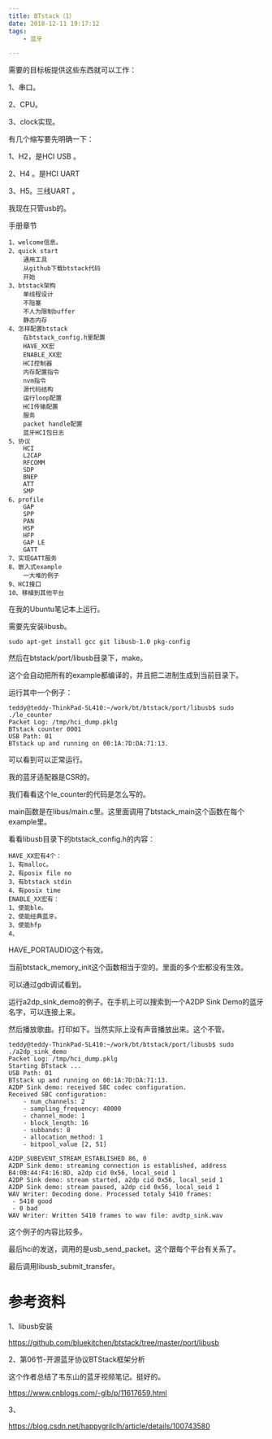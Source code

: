```yaml
---
title: BTstack（1）
date: 2018-12-11 19:17:12
tags:
	- 蓝牙

---
```




需要的目标板提供这些东西就可以工作：

1、串口。

2、CPU。

3、clock实现。



有几个缩写要先明确一下：

1、H2，是HCI USB 。

2、H4 。是HCI UART

3、H5。三线UART 。

我现在只管usb的。



手册章节

```
1、welcome信息。
2、quick start
	通用工具
	从github下载btstack代码
	开始
3、btstack架构
	单线程设计
	不阻塞
	不人为限制buffer
	静态内存
4、怎样配置btstack
	在btstack_config.h里配置
	HAVE_XX宏
	ENABLE_XX宏
	HCI控制器
	内存配置指令
	nvm指令
	源代码结构
	运行loop配置
	HCI传输配置
	服务
	packet handle配置
	蓝牙HCI包日志
5、协议
	HCI
	L2CAP
	RFCOMM
	SDP
	BNEP
	ATT
	SMP
6、profile
	GAP
	SPP
	PAN
	HSP
	HFP
	GAP LE
	GATT
7、实现GATT服务
8、嵌入式example
	一大堆的例子
9、HCI接口
10、移植到其他平台
```





在我的Ubuntu笔记本上运行。

需要先安装libusb。

```
sudo apt-get install gcc git libusb-1.0 pkg-config
```

然后在btstack/port/libusb目录下，make。

这个会自动把所有的example都编译的，并且把二进制生成到当前目录下。

运行其中一个例子：

```
teddy@teddy-ThinkPad-SL410:~/work/bt/btstack/port/libusb$ sudo ./le_counter 
Packet Log: /tmp/hci_dump.pklg
BTstack counter 0001
USB Path: 01
BTstack up and running on 00:1A:7D:DA:71:13.
```

可以看到可以正常运行。

我的蓝牙适配器是CSR的。

我们看看这个le_counter的代码是怎么写的。

main函数是在libus/main.c里。这里面调用了btstack_main这个函数在每个example里。



看看libusb目录下的btstack_config.h的内容：

```
HAVE_XX宏有4个：
1、有malloc。
2、有posix file no
3、有btstack stdin
4、有posix time
ENABLE_XX宏有：
1、使能ble。
2、使能经典蓝牙。
3、使能hfp 
4、
```

HAVE_PORTAUDIO这个有效。

当前btstack_memory_init这个函数相当于空的。里面的多个宏都没有生效。

可以通过gdb调试看到。



运行a2dp_sink_demo的例子。在手机上可以搜索到一个A2DP Sink Demo的蓝牙名字，可以连接上来。

然后播放歌曲。打印如下。当然实际上没有声音播放出来。这个不管。

```
teddy@teddy-ThinkPad-SL410:~/work/bt/btstack/port/libusb$ sudo ./a2dp_sink_demo 
Packet Log: /tmp/hci_dump.pklg
Starting BTstack ...
USB Path: 01
BTstack up and running on 00:1A:7D:DA:71:13.
A2DP Sink demo: received SBC codec configuration.
Received SBC configuration:
    - num_channels: 2
    - sampling_frequency: 48000
    - channel_mode: 1
    - block_length: 16
    - subbands: 8
    - allocation_method: 1
    - bitpool_value [2, 51] 

A2DP_SUBEVENT_STREAM_ESTABLISHED 86, 0 
A2DP Sink demo: streaming connection is established, address B4:0B:44:F4:16:8D, a2dp cid 0x56, local_seid 1
A2DP Sink demo: stream started, a2dp cid 0x56, local_seid 1
A2DP Sink demo: stream paused, a2dp cid 0x56, local_seid 1
WAV Writer: Decoding done. Processed totaly 5410 frames:
 - 5410 good
 - 0 bad
WAV Writer: Written 5410 frames to wav file: avdtp_sink.wav
```

这个例子的内容比较多。

最后hci的发送，调用的是usb_send_packet。这个跟每个平台有关系了。

最后调用libusb_submit_transfer。



# 参考资料

1、libusb安装

https://github.com/bluekitchen/btstack/tree/master/port/libusb

2、第06节-开源蓝牙协议BTStack框架分析

这个作者总结了韦东山的蓝牙视频笔记。挺好的。

https://www.cnblogs.com/-glb/p/11617659.html

3、

https://blog.csdn.net/happygrilclh/article/details/100743580
